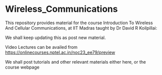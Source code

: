 # Wireless_Communications
This repository provides material for the course Introduction To Wireless And Cellular Communications, at IIT Madras taught by Dr David R Koilpillai:

We shall keep updating this as post new material.

Video Lectures can be availed from https://onlinecourses.nptel.ac.in/noc23_ee79/preview

We shall post tutorials and other relevant materials either here, or the course webpage
